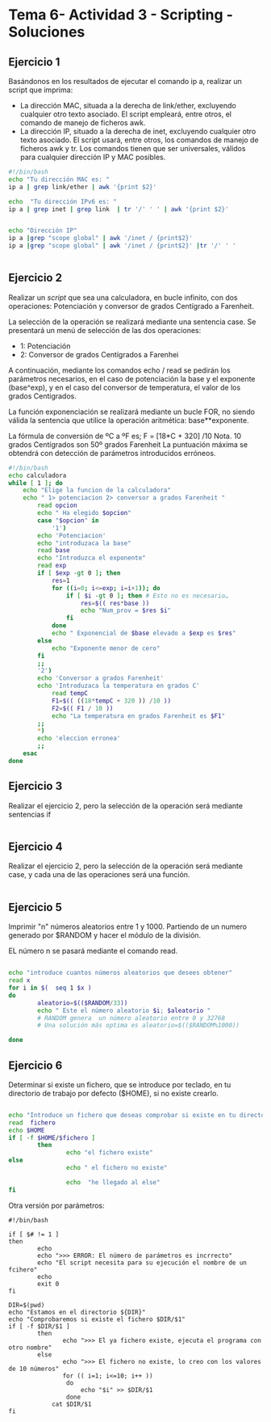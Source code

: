 # Tema 6- Actividad 3 - Scripting - Soluciones

 
## Ejercicio 1
Basándonos en los resultados de ejecutar el comando ip a, realizar un script que imprima:
- La dirección MAC, situada a la derecha de link/ether, excluyendo cualquier otro texto asociado. El script empleará, entre otros, el comando de manejo de ficheros awk.
- La dirección IP, situado a la derecha de inet, excluyendo cualquier otro texto asociado. El script usará, entre otros, los comandos de manejo de ficheros awk y tr.
Los comandos tienen que ser universales, válidos para cualquier dirección IP y MAC posibles.


```bash
#!/bin/bash
echo "Tu dirección MAC es: "
ip a | grep link/ether | awk '{print $2}'

echo  "Tu dirección IPv6 es: "
ip a | grep inet | grep link  | tr '/' ' ' | awk '{print $2}'


echo "Dirección IP"
ip a |grep "scope global" | awk '/inet / {print$2}'
ip a |grep "scope global" | awk '/inet / {print$2}' |tr '/' ' '



```
## Ejercicio 2
Realizar un *script* que sea una calculadora, en bucle infinito, con dos operaciones: Potenciación y conversor de grados Centígrado a Farenheit. 

La selección de la operación se realizará mediante una sentencia case. Se presentará un menú de selección de las dos operaciones:  
- 1: Potenciación 
- 2: Conversor de grados Centígrados a Farenhei

A continuación, mediante los comandos echo / read se pedirán los parámetros necesarios, en el caso de potenciación la base y el exponente (base^exp), y en el caso del conversor de temperatura, el valor de los grados Centigrados. 

La función exponenciación se realizará mediante un bucle FOR, no siendo válida la sentencia que utilice la operación aritmética: base**exponente.

La fórmula de conversión de ºC a ºF es; F = [18*C + 320] /10
Nota. 10 grados Centígrados son 50º grados Farenheit
La puntuación máxima se obtendrá con detección de parámetros introducidos erróneos.



```bash
#!/bin/bash
echo calculadora
while [ 1 ]; do
	echo "Elige la funcion de la calculadora"
	echo " 1> potenciacion 2> conversor a grados Farenheit "
		read opcion
		echo " Ha elegido $opcion"
		case "$opcion" in
			'1')
		echo 'Potenciacion'
		echo "introduzaca la base"
		read base
		echo "Introduzca el exponente"
		read exp
		if [ $exp -gt 0 ]; then
			res=1
			for ((i=0; i<=exp; i=i+1)); do
				if [ $i -gt 0 ]; then # Esto no es necesario…
					res=$(( res*base ))
					echo "Num_prov = $res $i"
				fi	 		
			done
			echo " Exponencial de $base elevado a $exp es $res"
		else
			echo "Exponente menor de cero"
		fi
		;;
		'2')
		echo 'Conversor a grados Farenheit'
		echo 'Introduzaca la temperatura en grados C'
			read tempC
			F1=$(( ((18*tempC + 320 )) /10 )) 
			F2=$(( F1 / 10 ))
			echo "La temperatura en grados Farenheit es $F1"	
		;;
		*)
		echo 'eleccion erronea'	
		;;
	esac
done 


```
## Ejercicio 3

Realizar el ejercicio 2, pero la selección de la operación será mediante sentencias if

```bash

```


## Ejercicio 4

Realizar el ejercicio 2, pero la selección de la operación será mediante case, y cada una de las operaciones será una función.

```bash

```

## Ejercicio 5

Imprimir "n" números aleatorios entre 1 y 1000. Partiendo de un numero generado por $RANDOM y hacer el módulo de la división. 

EL número n se pasará mediante el comando read. 

```bash

echo "introduce cuantos números aleatorios que desees obtener"
read x
for i in $(  seq 1 $x )
do 
        aleatorio=$(($RANDOM/33))
        echo " Este el número aleatorio $i; $aleatorio "
        # RANDOM genera  un número aleatorio entre 0 y 32768
        # Una solución más optima es aleatorio=$(($RANDOM%1000)) 

done

```

## Ejercicio 6
Determinar si existe un fichero, que se introduce por teclado, en tu directorio de trabajo por defecto ($HOME), si no existe crearlo.

```bash 

echo "Introduce un fichero que deseas comprobar si existe en tu directorio de trabajo"
read  fichero
echo $HOME
if [ -f $HOME/$fichero ]
        then
                echo "el fichero existe"
else
                echo " el fichero no existe"

                echo  "he llegado al else"
fi


```
Otra versión por parámetros: 

```
#!/bin/bash

if [ $# != 1 ]
then
        echo
        echo ">>> ERROR: El número de parámetros es incrrecto"
        echo "El script necesita para su ejecución el nombre de un fcihero"
        echo 
        exit 0
fi

DIR=$(pwd)
echo "Estamos en el directorio ${DIR}"
echo "Comprobaremos si existe el fichero $DIR/$1"
if [ -f $DIR/$1 ]
        then
               echo ">>> El ya fichero existe, ejecuta el programa con otro nombre"
        else
               echo ">>> El fichero no existe, lo creo con los valores de 10 números"
               for (( i=1; i<=10; i++ ))
	            do
    	            echo "$i" >> $DIR/$1
        	    done
            cat $DIR/$1
fi
```





